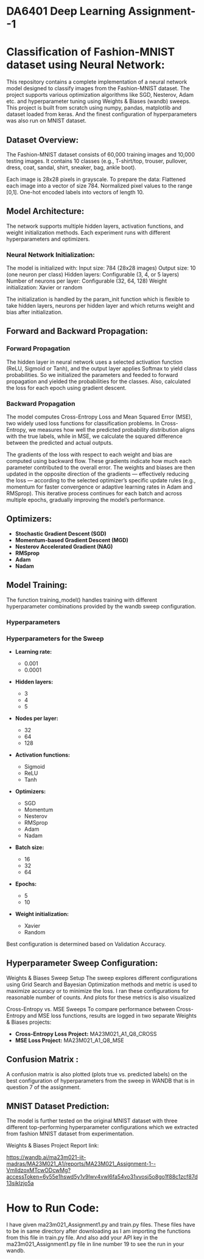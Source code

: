 # DA6401 Deep Learning Assignment--1

# Classification of Fashion-MNIST dataset using Neural Network:

This repository contains a complete implementation of a neural network model designed to classify images from the Fashion-MNIST dataset. The project supports various optimization algorithms like SGD, Nesterov, Adam etc. and hyperparameter tuning using Weights & Biases (wandb) sweeps. This project is built from scratch using numpy, pandas, matplotlib and dataset loaded from keras.
And the finest configuration of hyperparameters was also run on MNIST dataset. 

## Dataset Overview:

The Fashion-MNIST dataset consists of 60,000 training images and 10,000 testing images. It contains 10 classes (e.g., T-shirt/top, trouser, pullover, dress, coat, sandal, shirt, sneaker, bag, ankle boot).

Each image is 28x28 pixels in grayscale. To prepare the data:
 Flattened each image into a vector of size 784.
 Normalized pixel values to the range [0,1].
 One-hot encoded labels into vectors of length 10.



## Model Architecture:

The network supports multiple hidden layers, activation functions, and weight initialization methods. Each experiment runs with different hyperparameters and optimizers.

### Neural Network Initialization:

The model is initialized with:
  Input size: 784 (28x28 images)
  Output size: 10 (one neuron per class)
  Hidden layers: Configurable (3, 4, or 5 layers)
  Number of neurons per layer: Configurable (32, 64, 128)
  Weight initialization: Xavier or random

The initialization is handled by the param_init function which is flexible to take hidden layers, neurons per hidden layer and which returns weight and bias after initialization.


## Forward and Backward Propagation:

### Forward Propagation
The hidden layer in neural network uses a selected activation function (ReLU, Sigmoid or Tanh), and the output layer applies Softmax to yield class probabilities. So we initialized the parameters and feeded to forward propagation and yielded the probabilities for the classes. Also, calculated the loss for each epoch using gradient descent.

### Backward Propagation

The model computes Cross-Entropy Loss and Mean Squared Error (MSE), two widely used loss functions for classification problems. In Cross-Entropy, we measures how well the predicted probability distribution aligns with the true labels, while in MSE, we calculate the squared difference between the predicted and actual outputs.

The gradients of the loss with respect to each weight and bias are computed using backward flow. These gradients indicate how much each parameter contributed to the overall error. The weights and biases are then updated in the opposite direction of the gradients — effectively reducing the loss — according to the selected optimizer’s specific update rules (e.g., momentum for faster convergence or adaptive learning rates in Adam and RMSprop). This iterative process continues for each batch and across multiple epochs, gradually improving the model’s performance.

## Optimizers:
- **Stochastic Gradient Descent (SGD)**  
- **Momentum-based Gradient Descent (MGD)**  
- **Nesterov Accelerated Gradient (NAG)**  
- **RMSprop**  
- **Adam**  
- **Nadam**  



## Model Training:

The function training_model() handles training with different hyperparameter combinations provided by the wandb sweep configuration.

### Hyperparameters

 ### Hyperparameters for the Sweep

- **Learning rate:**  
  - 0.001  
  - 0.0001  

- **Hidden layers:**  
  - 3  
  - 4  
  - 5  

- **Nodes per layer:**  
  - 32  
  - 64  
  - 128  

- **Activation functions:**  
  - Sigmoid  
  - ReLU  
  - Tanh  

- **Optimizers:**  
  - SGD  
  - Momentum  
  - Nesterov  
  - RMSprop  
  - Adam  
  - Nadam  

- **Batch size:**  
  - 16  
  - 32  
  - 64  

- **Epochs:**  
  - 5  
  - 10  

- **Weight initialization:**  
  - Xavier  
  - Random  


Best configuration is determined based on Validation Accuracy.

## Hyperparameter Sweep Configuration:

Weights & Biases Sweep Setup
The sweep explores different configurations using Grid Search and Bayesian Optimization methods and metric is used to maximize accuracy or to minimize the loss.
I ran these configurations for reasonable number of counts. And plots for these metrics is also visualized


Cross-Entropy vs. MSE Sweeps
To compare performance between Cross-Entropy and MSE loss functions, results are logged in two separate Weights & Biases projects:
- **Cross-Entropy Loss Project:** MA23M021_A1_Q8_CROSS  
- **MSE Loss Project:** MA23M021_A1_Q8_MSE  



## Confusion Matrix :
A confusion matrix is also plotted (plots true vs. predicted labels) on the best configuration of hyperparameters from the sweep in WANDB that is in question 7 of the assignment.

## MNIST Dataset Prediction:
The model is further tested on the original MNIST dataset with three different top-performing hyperparameter configurations which we extracted from fashion MNIST dataset from experimentation.




Weights & Biases Project Report link:

https://wandb.ai/ma23m021-iit-madras/MA23M021_A1/reports/MA23M021_Assignment-1--VmlldzoxMTcwODcwMg?accessToken=6y55e1hswd5y1v9lwv4vwl6fa54vo31vvosj5o8go1f88c1zcf87d13siklzjo5a



# How to Run Code:

I have given ma23m021_Assignment1.py and train.py files. These files have to be in same directory after downloading as I am importing the functions from this file in train.py file. And also add your API key in the ma23m021_Assignment1.py file in line number 19 to see the run in your wandb.
